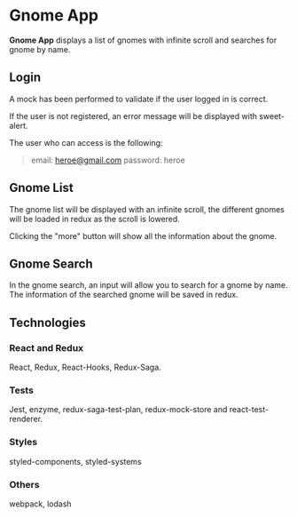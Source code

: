 # Gnome App

**Gnome App** displays a list of gnomes with infinite scroll and searches for gnome by name.

## Login

A mock has been performed to validate if the user logged in is correct.

If the user is not registered, an error message will be displayed with sweet-alert.

The user who can access is the following:

> email: heroe@gmail.com
> password: heroe

## Gnome List

The gnome list will be displayed with an infinite scroll, the different gnomes will be loaded in redux as the scroll is lowered.

Clicking the "more" button will show all the information about the gnome.

## Gnome Search

In the gnome search, an input will allow you to search for a gnome by name.
The information of the searched gnome will be saved in redux.

## Technologies

### React and Redux

React, Redux, React-Hooks, Redux-Saga.

### Tests

Jest, enzyme, redux-saga-test-plan, redux-mock-store and react-test-renderer.

### Styles

styled-components, styled-systems

### Others

webpack, lodash
